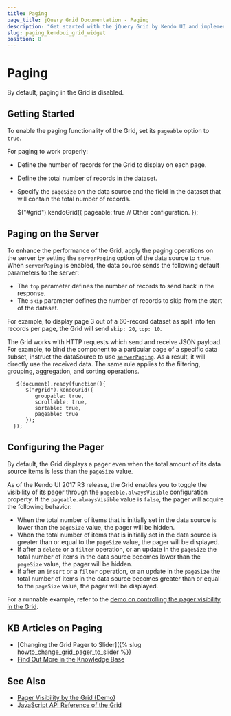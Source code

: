 ```yaml
---
title: Paging
page_title: jQuery Grid Documentation - Paging
description: "Get started with the jQuery Grid by Kendo UI and implement its paging functionality to page the displayed data and learn how to do paging on the server."
slug: paging_kendoui_grid_widget
position: 8
---
```


# Paging

By default, paging in the Grid is disabled.

## Getting Started

To enable the paging functionality of the Grid, set its `pageable` option to `true`.

For paging to work properly:
* Define the number of records for the Grid to display on each page.
* Define the total number of records in the dataset.
* Specify the `pageSize` on the data source and the field in the dataset that will contain the total number of records.

    $("#grid").kendoGrid({
      pageable: true
      // Other configuration.
      });

## Paging on the Server

To enhance the performance of the Grid, apply the paging operations on the server by setting the `serverPaging` option of the data source to `true`. When `serverPaging` is enabled, the data source sends the following default parameters to the server:
* The `top` parameter defines the number of records to send back in the response.
* The `skip` parameter defines the number of records to skip from the start of the dataset.

For example, to display page 3 out of a 60-record dataset as split into ten records per page, the Grid will send `skip: 20`, `top: 10`.

The Grid works with HTTP requests which send and receive JSON payload. For example, to bind the component to a particular page of a specific data subset, instruct the dataSource to use [`serverPaging`](/api/javascript/data/datasource/configuration/serverpaging). As a result, it will directly use the received data. The same rule applies to the filtering, grouping, aggregation, and sorting operations.

       $(document).ready(function(){
          $("#grid").kendoGrid({
             groupable: true,
             scrollable: true,
             sortable: true,
             pageable: true
          });
      });

## Configuring the Pager

By default, the Grid displays a pager even when the total amount of its data source items is less than the `pageSize` value.

As of the Kendo UI 2017 R3 release, the Grid enables you to toggle the visibility of its pager through the `pageable.alwaysVisible` configuration property. If the `pageable.alwaysVisible` value is `false`, the pager will acquire the following behavior:
* When the total number of items that is initially set in the data source is lower than the `pageSize` value, the pager will be hidden.
* When the total number of items that is initially set in the data source is greater than or equal to the `pageSize` value, the pager will be displayed.
* If after a `delete` or a `filter` operation, or an update in the `pageSize` the total number of items in the data source becomes lower than the `pageSize` value, the pager will be hidden.
* If after an `insert` or a `filter` operation, or an update in the `pageSize` the total number of items in the data source becomes greater than or equal to the `pageSize` value, the pager will be displayed.

For a runnable example, refer to the [demo on controlling the pager visibility in the Grid](https://demos.telerik.com/kendo-ui/grid/pager-functionality).

## KB Articles on Paging

* [Changing the Grid Pager to Slider]({% slug howto_change_grid_pager_to_slider %})
* [Find Out More in the Knowledge Base](/knowledge-base)

## See Also

* [Pager Visibility by the Grid (Demo)](https://demos.telerik.com/kendo-ui/grid/pager-functionality)
* [JavaScript API Reference of the Grid](/api/javascript/ui/grid)
